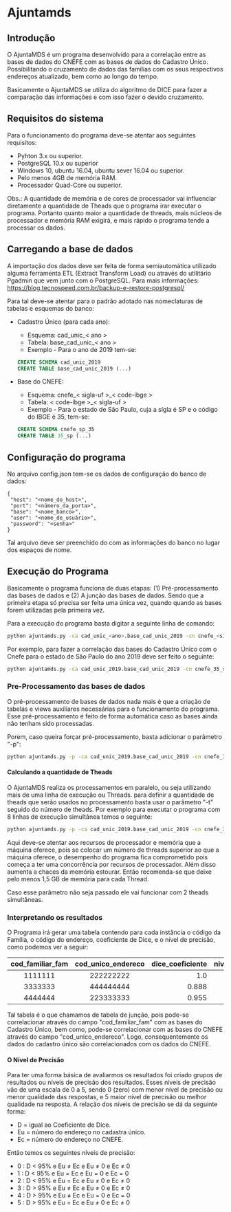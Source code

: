 # Ajuntamds
## Introdução
O AjuntaMDS é um programa desenvolvido para a correlação entre as bases de dados do CNEFE com as bases 
de dados do Cadastro Único. Possibilitando o cruzamento de dados das famílias com os seus respectivos 
endereços atualizado, bem como ao longo do tempo.

Basicamente o AjuntaMDS se utiliza do algoritmo de DICE para fazer a comparação das informações e com 
isso fazer o devido cruzamento. 


## Requisitos do sistema

Para o funcionamento do programa deve-se atentar aos seguintes requisitos:

 - Pyhton 3.x ou superior.
 - PostgreSQL 10.x ou superior
 - Windows 10, ubuntu 16.04, ubuntu sever 16.04 ou superior.
 - Pelo menos 4GB de memória RAM.
 - Processador Quad-Core ou superior.
 
 Obs.: A quantidade de memória e de cores de processador vai influenciar diretamente a quantidade de Theads que o 
 programa irar executar o programa. Portanto quanto maior a quantidade de threads, mais núcleos de processador e memória 
 RAM exigirá, e mais rápido o programa tende a processar os dados.

## Carregando a base de dados
A importação dos dados deve ser feita de forma semiautomática utilizado alguma ferramenta ETL (Extract Transform Load) 
ou através do utilitário Pgadmin que vem junto com o PostgreSQL. Para mais informações: 
https://blog.tecnospeed.com.br/backup-e-restore-postgresql/ 

Para tal deve-se atentar para o padrão adotado nas nomeclaturas de tabelas e esquemas do banco:
 * Cadastro Único (para cada ano):
     * Esquema: cad_unic_< ano >
     * Tabela: base_cad_unic_< ano >
     * Exemplo - Para o ano de 2019 tem-se:  
     ```sql
   CREATE SCHEMA cad_unic_2019
   CREATE TABLE base_cad_unic_2019 (...)
   ```
 * Base do CNEFE:
    * Esquema: cnefe_< sigla-uf >_< code-ibge >
    * Tabela: < code-ibge >_< sigla-uf >
    * Exemplo - Para o estado de São Paulo, cuja a sígla é SP e o código do IBGE é  35, tem-se:
     
   ```sql
   CREATE SCHEMA cnefe_sp_35
   CREATE TABLE 35_sp (...)
   ```

     

## Configuração do programa
No arquivo config.json tem-se os dados de configuração do banco de dados:
 ```json5
{
  "host": "<nome_do_host>",
  "port": "<número_da_porta>",
  "base": "<nome_banco>",
  "user": "<nome_de_usuário>",
  "password": "<senha>"
}
```
Tal arquivo deve ser preenchido do com as informações do banco no lugar dos espaços de nome.
## Execução do Programa

Basicamente o programa funciona de duas etapas: (1) Pré-processamento das bases de dados e (2) A junção das bases de dados. Sendo que a primeira etapa só precisa ser feita uma única vez, quando quando as bases forem utilizadas pela primeira vez.

Para a execução do programa basta digitar a seguinte linha de comando:

```sh
python ajuntamds.py -ca cad_unic_<ano>.base_cad_unic_2019 -cn cnefe_<sigla_est>_<cod_est>.<cod_est>_<sigla_est>
```

Por exemplo, para fazer a correlação das bases do Cadastro Único com o Cnefe para o estado de São Paulo do ano 2019 deve ser feito o seguinte:

```sh
python ajuntamds.py -ca cad_unic_2019.base_cad_unic_2019 -cn cnefe_35_sp.35_sp
```
### Pre-Processamento das bases de dados

O pré-processamento de bases de dados nada mais é que a criação de tabelas e views auxiliares necessárias para o funcionamento do 
programa. Esse pré-processamento é feito de forma automática caso as bases ainda não tenham sido processadas.

Porem, caso queira forçar pré-processamento, basta adicionar o parâmetro "-p":  

```sh
python ajuntamds.py -p -ca cad_unic_2019.base_cad_unic_2019 -cn cnefe_35_sp.35_sp
```

#### Calculando a quantidade de Theads

O AjuntaMDS realiza os processamentos em paralelo, ou seja utilizando mais de uma linha de execução ou Threads.
para definir a quantidade de theads que serão usados no processamento basta usar o parâmetro "-t" seguido do número de theads.
Por exemplo para executar o programa com 8 linhas de execução simultânea temos o seguinte: 

```sh
python ajuntamds.py -p -ca cad_unic_2019.base_cad_unic_2019 -cn cnefe_35_sp.35_sp -t 8
```

Aqui deve-se atentar aos recursos de processador e memória que a máquina oferece, pois se colocar um número de threads superior ao 
que a máquina oferece, o desempenho do programa fica comprometido pois começa a ter uma concorrência por recursos de processador.
Além disso aumenta a chaces da memória estourar. Então recomenda-se que deixe pelo menos 1,5 GB de memória para cada Thread.

Caso esse parâmetro não seja passado ele vai funcionar com 2 theads simultâneas.

### Interpretando os resultados
O Programa irá gerar uma tabela contendo para cada instância o código da Família, o código do endereço, coeficiente de Dice, e o nível de precisão, 
como podemos ver a seguir:

| cod_familiar_fam | cod_unico_endereco | dice_coeficiente | nivel_precisao |
|:----------------:|:------------------:|-----------------:|:--------------:|
|          1111111 |          222222222 |              1.0 |              5 |
|          3333333 |          444444444 |            0.888 |              3 |
|          4444444 |          223333333 |            0.955 |              4 |

Tal tabela é o que chamamos de tabela de junção, pois  pode-se correlacionar através do campo "cod_familiar_fam"
com as bases do Cadastro Único, bem como, pode-se correlacionar com as bases do CNEFE através do campo "cod_unico_endereco". Logo, 
consequentemente os dados do cadastro único são correlacionados com os dados do CNEFE.

#### O Nível de Precisão
Para ter uma forma básica de avaliarmos os resultados foi criado grupos de resultados ou níveis de precisão dos resultados. Esses níveis de precisão vão de uma escala de 0 a 5, sendo 0 (zero) com menor nível de precisão ou menor qualidade das respostas, e 5 maior nível de precisão ou melhor qualidade na resposta. A relação dos níveis de precisão se dá da seguinte forma:

* D = igual ao Coeficiente de Dice.
* Eu = número do endereço no cadastra único.
* Ec = número do endereço no CNEFE.

Então temos os seguintes níveis de precisão:

* 0 : D < 95% e Eu ≠ Ec e Eu ≠ 0 e Ec ≠ 0
* 1 : D < 95% e Eu = Ec e Eu = 0 e Ec = 0
* 2 : D < 95% e Eu = Ec e Eu ≠ 0 e Ec ≠ 0 
* 3 : D > 95% e Eu ≠ Ec e Eu ≠ 0 e Ec ≠ 0
* 4 : D > 95% e Eu ≠ Ec e Eu = 0 e Ec = 0
* 5 : D > 95% e Eu = Ec e Eu ≠ 0 e Ec ≠ 0






